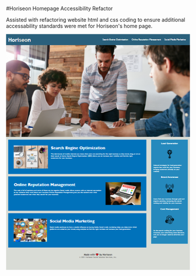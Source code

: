 #Horiseon Homepage Accessibility Refactor

Assisted with refactoring website html and css coding to ensure additional accessability standards were met for Horiseon's home page. 


![Preview of Updated Home Page](assets\images\website.png)
